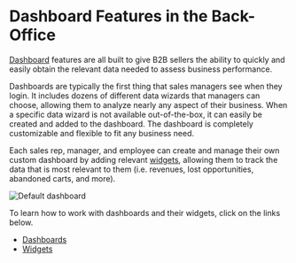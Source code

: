 <!-- meta: description = Instructions on the OroCommerce and OroCRM dashboard features and their widgets management -->

<a id="user-guide-business-intelligence"></a>

<a id="business-intelligence"></a>

# Dashboard Features in the Back-Office

[Dashboard](../../glossary.md#term-Dashboard) features are all built to give B2B sellers the ability to quickly and easily obtain the relevant data needed to assess business performance.

Dashboards are typically the first thing that sales managers see when they login. It includes dozens of different data wizards that managers can choose, allowing them to analyze nearly any aspect of their business. When a specific data wizard is not available out-of-the-box, it can easily be created and added to the dashboard. The dashboard is completely customizable and flexible to fit any business need.

Each sales rep, manager, and employee can create and manage their own custom dashboard by adding relevant [widgets](widgets/index.md#user-guide-business-intelligence-widgets-explore), allowing them to track the data that is most relevant to them (i.e. revenues, lost opportunities, abandoned carts, and more).

![Default dashboard](user/img/dashboards/dashboards_0.png)

To learn how to work with dashboards and their widgets, click on the links below.

* [Dashboards](dashboards.md)
* [Widgets](widgets/index.md)
